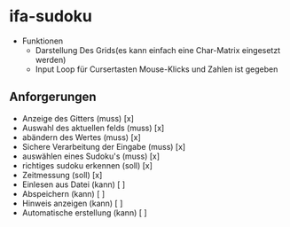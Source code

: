 # ifa-sudoku

* Funktionen
  - Darstellung Des Grids(es kann einfach eine Char-Matrix eingesetzt werden)
  - Input Loop für Cursertasten Mouse-Klicks und Zahlen ist gegeben

## Anforgerungen
* Anzeige des Gitters (muss)              [x]
* Auswahl des aktuellen felds (muss)      [x]
* abändern des Wertes (muss)              [x]
* Sichere Verarbeitung der Eingabe (muss) [x]
* auswählen eines Sudoku's (muss)         [x]
* richtiges sudoku erkennen (soll)        [x]
* Zeitmessung (soll)                      [x]
* Einlesen aus Datei (kann)               [ ]
* Abspeichern (kann)                      [ ]
* Hinweis anzeigen (kann)                 [ ]
* Automatische erstellung (kann)          [ ]
